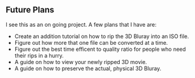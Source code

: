 ## Future Plans

I see this as an on going project. A few plans that I have are:
* Create an addition tutorial on how to rip the 3D Bluray into an ISO file.
* Figure out how more that one file can be converted at a time.
* Figure out the best time efficent to quality ratio for people who need their rips in a hurry.
* A guide on how to view your newly ripped 3D movie.
* A guide on how to preserve the actual, physical 3D Bluray.
